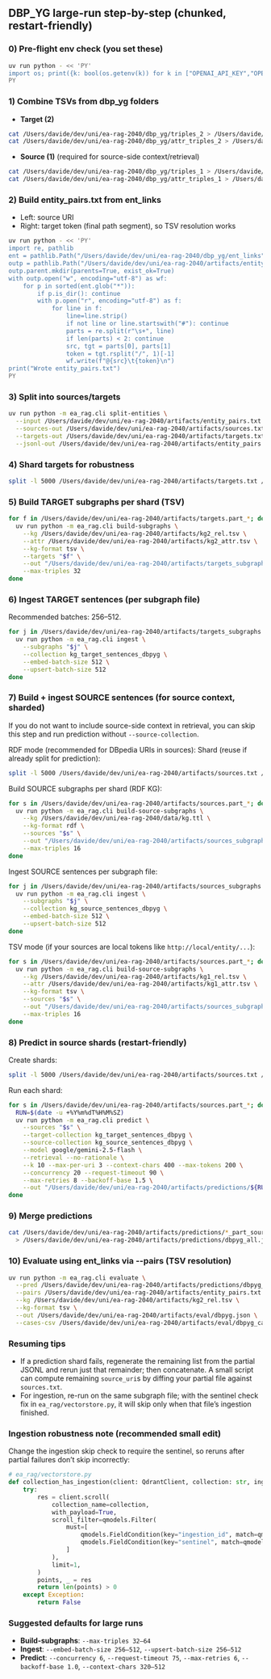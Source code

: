 ## DBP_YG large-run step-by-step (chunked, restart-friendly)

### 0) Pre-flight env check (you set these)
```bash
uv run python - << 'PY'
import os; print({k: bool(os.getenv(k)) for k in ["OPENAI_API_KEY","OPENROUTER_API_KEY","QDRANT_URL","QDRANT_API_KEY"]})
PY
```

### 1) Combine TSVs from dbp_yg folders
- **Target (2)**
```bash
cat /Users/davide/dev/uni/ea-rag-2040/dbp_yg/triples_2 > /Users/davide/dev/uni/ea-rag-2040/artifacts/kg2_rel.tsv
cat /Users/davide/dev/uni/ea-rag-2040/dbp_yg/attr_triples_2 > /Users/davide/dev/uni/ea-rag-2040/artifacts/kg2_attr.tsv
```
- **Source (1)** (required for source-side context/retrieval)
```bash
cat /Users/davide/dev/uni/ea-rag-2040/dbp_yg/triples_1 > /Users/davide/dev/uni/ea-rag-2040/artifacts/kg1_rel.tsv
cat /Users/davide/dev/uni/ea-rag-2040/dbp_yg/attr_triples_1 > /Users/davide/dev/uni/ea-rag-2040/artifacts/kg1_attr.tsv
```

### 2) Build entity_pairs.txt from ent_links
- Left: source URI
- Right: target token (final path segment), so TSV resolution works
```bash
uv run python - << 'PY'
import re, pathlib
ent = pathlib.Path("/Users/davide/dev/uni/ea-rag-2040/dbp_yg/ent_links")
outp = pathlib.Path("/Users/davide/dev/uni/ea-rag-2040/artifacts/entity_pairs.txt")
outp.parent.mkdir(parents=True, exist_ok=True)
with outp.open("w", encoding="utf-8") as wf:
    for p in sorted(ent.glob("*")):
        if p.is_dir(): continue
        with p.open("r", encoding="utf-8") as f:
            for line in f:
                line=line.strip()
                if not line or line.startswith("#"): continue
                parts = re.split(r"\s+", line)
                if len(parts) < 2: continue
                src, tgt = parts[0], parts[1]
                token = tgt.rsplit("/", 1)[-1]
                wf.write(f"@{src}\t{token}\n")
print("Wrote entity_pairs.txt")
PY
```

### 3) Split into sources/targets
```bash
uv run python -m ea_rag.cli split-entities \
  --input /Users/davide/dev/uni/ea-rag-2040/artifacts/entity_pairs.txt \
  --sources-out /Users/davide/dev/uni/ea-rag-2040/artifacts/sources.txt \
  --targets-out /Users/davide/dev/uni/ea-rag-2040/artifacts/targets.txt \
  --jsonl-out /Users/davide/dev/uni/ea-rag-2040/artifacts/entity_pairs.parsed.jsonl
```

### 4) Shard targets for robustness
```bash
split -l 5000 /Users/davide/dev/uni/ea-rag-2040/artifacts/targets.txt /Users/davide/dev/uni/ea-rag-2040/artifacts/targets.part_
```

### 5) Build TARGET subgraphs per shard (TSV)
```bash
for f in /Users/davide/dev/uni/ea-rag-2040/artifacts/targets.part_*; do
  uv run python -m ea_rag.cli build-subgraphs \
    --kg /Users/davide/dev/uni/ea-rag-2040/artifacts/kg2_rel.tsv \
    --attr /Users/davide/dev/uni/ea-rag-2040/artifacts/kg2_attr.tsv \
    --kg-format tsv \
    --targets "$f" \
    --out "/Users/davide/dev/uni/ea-rag-2040/artifacts/targets_subgraphs.$(basename "$f").jsonl" \
    --max-triples 32
done
```

### 6) Ingest TARGET sentences (per subgraph file)
Recommended batches: 256–512.
```bash
for j in /Users/davide/dev/uni/ea-rag-2040/artifacts/targets_subgraphs.targets.part_*.jsonl; do
  uv run python -m ea_rag.cli ingest \
    --subgraphs "$j" \
    --collection kg_target_sentences_dbpyg \
    --embed-batch-size 512 \
    --upsert-batch-size 512
done
```

### 7) Build + ingest SOURCE sentences (for source context, sharded)
If you do not want to include source-side context in retrieval, you can skip this step and run prediction without `--source-collection`.

RDF mode (recommended for DBpedia URIs in sources):
Shard (reuse if already split for prediction):
```bash
split -l 5000 /Users/davide/dev/uni/ea-rag-2040/artifacts/sources.txt /Users/davide/dev/uni/ea-rag-2040/artifacts/sources.part_
```
Build SOURCE subgraphs per shard (RDF KG):
```bash
for s in /Users/davide/dev/uni/ea-rag-2040/artifacts/sources.part_*; do
  uv run python -m ea_rag.cli build-source-subgraphs \
    --kg /Users/davide/dev/uni/ea-rag-2040/data/kg.ttl \
    --kg-format rdf \
    --sources "$s" \
    --out "/Users/davide/dev/uni/ea-rag-2040/artifacts/sources_subgraphs.$(basename "$s").jsonl" \
    --max-triples 16
done
```
Ingest SOURCE sentences per subgraph file:
```bash
for j in /Users/davide/dev/uni/ea-rag-2040/artifacts/sources_subgraphs.sources.part_*.jsonl; do
  uv run python -m ea_rag.cli ingest \
    --subgraphs "$j" \
    --collection kg_source_sentences_dbpyg \
    --embed-batch-size 512 \
    --upsert-batch-size 512
done
```

TSV mode (if your sources are local tokens like `http://local/entity/...`):
```bash
for s in /Users/davide/dev/uni/ea-rag-2040/artifacts/sources.part_*; do
  uv run python -m ea_rag.cli build-source-subgraphs \
    --kg /Users/davide/dev/uni/ea-rag-2040/artifacts/kg1_rel.tsv \
    --attr /Users/davide/dev/uni/ea-rag-2040/artifacts/kg1_attr.tsv \
    --kg-format tsv \
    --sources "$s" \
    --out "/Users/davide/dev/uni/ea-rag-2040/artifacts/sources_subgraphs.$(basename "$s").jsonl" \
    --max-triples 16
done
```

### 8) Predict in source shards (restart-friendly)
Create shards:
```bash
split -l 5000 /Users/davide/dev/uni/ea-rag-2040/artifacts/sources.txt /Users/davide/dev/uni/ea-rag-2040/artifacts/sources.part_
```
Run each shard:
```bash
for s in /Users/davide/dev/uni/ea-rag-2040/artifacts/sources.part_*; do
  RUN=$(date -u +%Y%m%dT%H%M%SZ)
  uv run python -m ea_rag.cli predict \
    --sources "$s" \
    --target-collection kg_target_sentences_dbpyg \
    --source-collection kg_source_sentences_dbpyg \
    --model google/gemini-2.5-flash \
    --retrieval --no-rationale \
    --k 10 --max-per-uri 3 --context-chars 400 --max-tokens 200 \
    --concurrency 20 --request-timeout 90 \
    --max-retries 8 --backoff-base 1.5 \
    --out "/Users/davide/dev/uni/ea-rag-2040/artifacts/predictions/${RUN}_part_$(basename "$s").jsonl"
done
```

### 9) Merge predictions
```bash
cat /Users/davide/dev/uni/ea-rag-2040/artifacts/predictions/*_part_sources.part_* \
  > /Users/davide/dev/uni/ea-rag-2040/artifacts/predictions/dbpyg_all.jsonl
```

### 10) Evaluate using ent_links via --pairs (TSV resolution)
```bash
uv run python -m ea_rag.cli evaluate \
  --pred /Users/davide/dev/uni/ea-rag-2040/artifacts/predictions/dbpyg_all.jsonl \
  --pairs /Users/davide/dev/uni/ea-rag-2040/artifacts/entity_pairs.txt \
  --kg /Users/davide/dev/uni/ea-rag-2040/artifacts/kg2_rel.tsv \
  --kg-format tsv \
  --out /Users/davide/dev/uni/ea-rag-2040/artifacts/eval/dbpyg.json \
  --cases-csv /Users/davide/dev/uni/ea-rag-2040/artifacts/eval/dbpyg_cases.csv
```


### Resuming tips
- If a prediction shard fails, regenerate the remaining list from the partial JSONL and rerun just that remainder; then concatenate. A small script can compute remaining `source_uri`s by diffing your partial file against `sources.txt`.
- For ingestion, re-run on the same subgraph file; with the sentinel check fix in `ea_rag/vectorstore.py`, it will skip only when that file’s ingestion finished.

### Ingestion robustness note (recommended small edit)
Change the ingestion skip check to require the sentinel, so reruns after partial failures don’t skip incorrectly:
```python
# ea_rag/vectorstore.py
def collection_has_ingestion(client: QdrantClient, collection: str, ingestion_id: str) -> bool:
    try:
        res = client.scroll(
            collection_name=collection,
            with_payload=True,
            scroll_filter=qmodels.Filter(
                must=[
                    qmodels.FieldCondition(key="ingestion_id", match=qmodels.MatchValue(value=ingestion_id)),
                    qmodels.FieldCondition(key="sentinel", match=qmodels.MatchValue(value=True)),
                ]
            ),
            limit=1,
        )
        points, _ = res
        return len(points) > 0
    except Exception:
        return False
```

### Suggested defaults for large runs
- **Build-subgraphs**: `--max-triples 32–64`
- **Ingest**: `--embed-batch-size 256–512`, `--upsert-batch-size 256–512`
- **Predict**: `--concurrency 6`, `--request-timeout 75`, `--max-retries 6`, `--backoff-base 1.0`, `--context-chars 320–512`



